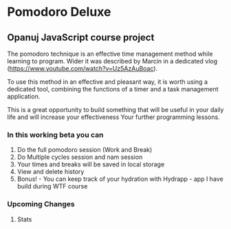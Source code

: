 # Pomodoro Deluxe
## Opanuj JavaScript course project
The pomodoro technique is an effective time management method while learning to program. Wider
it was described by Marcin in a dedicated vlog (https://www.youtube.com/watch?v=Uz5AzAuBoac).


To use this method in an effective and pleasant way, it is worth using a dedicated tool,
combining the functions of a timer and a task management application.


This is a great opportunity to build something that will be useful in your daily life and will increase your effectiveness
Your further programming lessons.

### In this working beta you can
1. Do the full pomodoro session (Work and Break)
2. Do Multiple cycles session and nam  session
3. Your times and breaks will be saved in local storage
4. View and delete history 
5. Bonus! - You can keep track of your hydration with Hydrapp - app I have build during WTF course

### Upcoming Changes
1. Stats

